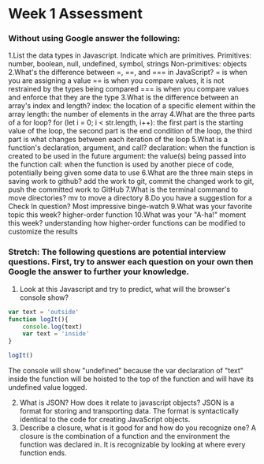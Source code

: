 # Week 1 Assessment

### Without using Google answer the following:

1.List the data types in Javascript. Indicate which are primitives.
    Primitives: number, boolean, null, undefined, symbol, strings
    Non-primitives: objects
2.What's the difference between =, ==, and === in JavaScript?
    = is when you are assigning a value
    == is when you compare values, it is not restrained by the types being compared
    === is when you compare values and enforce that they are the type
3.What is the difference between an array's index and length?
    index: the location of a specific element within the array
    length: the number of elements in the array
4.What are the three parts of a for loop?
    for (let i = 0; i < str.length, i++):  the first part is the starting value of the loop, the second part is the end condition of the loop, the third part is what changes between each iteration of the loop
5.What is a function's declaration, argument, and call?
    declaration: when the function is created to be used in the future
    argument: the value(s) being passed into the function
    call: when the function is used by another piece of code, potentially being given some data to use
6.What are the three main steps in saving work to github?
    add the work to git, commit the changed work to git, push the committed work to GitHub
7.What is the terminal command to move directories?
    mv to move a directory
8.Do you have a suggestion for a Check In question?
    Most impressive binge-watch
9.What was your favorite topic this week?
    higher-order function
10.What was your "A-ha!" moment this week?
    understanding how higher-order functions can be modified to customize the results

### Stretch: The following questions are potential interview questions. First, try to answer each question on your own then Google the answer to further your knowledge.

1. Look at this Javascript and try to predict, what will the browser's console show?

``` javascript
var text = 'outside'
function logIt(){
    console.log(text)
    var text = 'inside'
}

logIt()
```
The console will show "undefined" because the var declaration of "text" inside the function will be hoisted to the top of the function and will have its undefined value logged.

2. What is JSON? How does it relate to javascript objects?
    JSON is a format for storing and transporting data.  The format is syntactically identical to the code for creating JavaScript objects.
3. Describe a closure, what is it good for and how do you recognize one?
    A closure is the combination of a function and the environment the function was declared in.  It is recognizable by looking at where every function ends.
